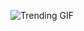 ![Trending GIF](https://media2.giphy.com/media/v1.Y2lkPThiYjIxNzcyMnFqY2xjMjNnaDNuM2d6NWs1NWFhdXVybGJqNnVuMmVvYTRrYnV1MyZlcD12MV9naWZzX3NlYXJjaCZjdD1n/GtZbEjCA68cR37dXBy/giphy.gif)
